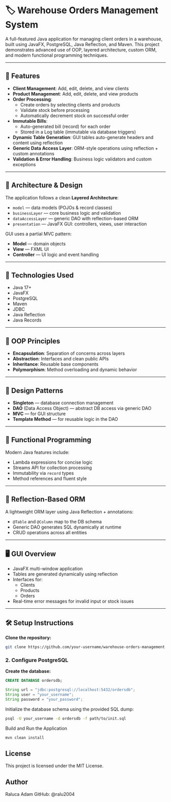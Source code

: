 # 🏷️ Warehouse Orders Management System

A full-featured Java application for managing client orders in a warehouse, built using JavaFX, PostgreSQL, Java Reflection, and Maven. This project demonstrates advanced use of OOP, layered architecture, custom ORM, and modern functional programming techniques.

---

## 🎯 Features

- **Client Management**: Add, edit, delete, and view clients  
- **Product Management**: Add, edit, delete, and view products  
- **Order Processing**:
  - Create orders by selecting clients and products
  - Validate stock before processing
  - Automatically decrement stock on successful order  
- **Immutable Bills**:
  - Auto-generated bill (record) for each order
  - Stored in a Log table (immutable via database triggers)
- **Dynamic Table Generation**: GUI tables auto-generate headers and content using reflection
- **Generic Data Access Layer**: ORM-style operations using reflection + custom annotations
- **Validation & Error Handling**: Business logic validators and custom exceptions

---

## 🧠 Architecture & Design

The application follows a clean **Layered Architecture**:

- `model` — data models (POJOs & record classes)  
- `businessLayer` — core business logic and validation  
- `dataAccessLayer` — generic DAO with reflection-based ORM  
- `presentation` — JavaFX GUI: controllers, views, user interaction  

GUI uses a partial MVC pattern:

- **Model** — domain objects  
- **View** — FXML UI  
- **Controller** — UI logic and event handling  

---

## 🔧 Technologies Used

- Java 17+  
- JavaFX  
- PostgreSQL  
- Maven  
- JDBC  
- Java Reflection  
- Java Records  

---

## 🧱 OOP Principles

- **Encapsulation**: Separation of concerns across layers  
- **Abstraction**: Interfaces and clean public APIs  
- **Inheritance**: Reusable base components  
- **Polymorphism**: Method overloading and dynamic behavior  

---

## 📐 Design Patterns

- **Singleton** — database connection management  
- **DAO** (Data Access Object) — abstract DB access via generic DAO  
- **MVC** — for GUI structure  
- **Template Method** — for reusable logic in the DAO  

---

## 🧬 Functional Programming

Modern Java features include:

- Lambda expressions for concise logic  
- Streams API for collection processing  
- Immutability via `record` types  
- Method references and fluent style  

---

## 🧪 Reflection-Based ORM

A lightweight ORM layer using Java Reflection + annotations:

- `@Table` and `@Column` map to the DB schema  
- Generic DAO generates SQL dynamically at runtime  
- CRUD operations across all entities  

---

## 🖥️ GUI Overview

- JavaFX multi-window application  
- Tables are generated dynamically using reflection  
- Interfaces for:
  - Clients
  - Products
  - Orders  
- Real-time error messages for invalid input or stock issues  

---

## 🛠️ Setup Instructions

**Clone the repository:**

```bash
git clone https://github.com/your-username/warehouse-orders-management.git
```

### 2. Configure PostgreSQL

**Create the database:**

```sql
CREATE DATABASE ordersdb;
```
```java
String url = "jdbc:postgresql://localhost:5432/ordersdb";
String user = "your_username";
String password = "your_password";
```
Initialize the database schema using the provided SQL dump:
```bash
psql -U your_username -d ordersdb -f path/to/init.sql
```
Build and Run the Application
```bash
mvn clean install
```
##  License
This project is licensed under the MIT License.

## Author
Raluca Adam
GitHub: @ralu2004
